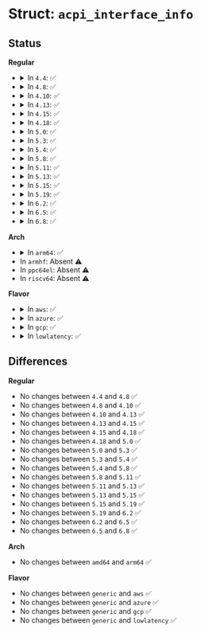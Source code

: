 # Struct: <code>acpi_interface_info</code>

## Status
<b>Regular</b>
<ul>
<li>
<details>
<summary>In <code>4.4</code>: ✅</summary>

```c
struct acpi_interface_info {
    char *name;
    struct acpi_interface_info *next;
    u8 flags;
    u8 value;
};
```
</details>
</li>
<li>
<details>
<summary>In <code>4.8</code>: ✅</summary>

```c
struct acpi_interface_info {
    char *name;
    struct acpi_interface_info *next;
    u8 flags;
    u8 value;
};
```
</details>
</li>
<li>
<details>
<summary>In <code>4.10</code>: ✅</summary>

```c
struct acpi_interface_info {
    char *name;
    struct acpi_interface_info *next;
    u8 flags;
    u8 value;
};
```
</details>
</li>
<li>
<details>
<summary>In <code>4.13</code>: ✅</summary>

```c
struct acpi_interface_info {
    char *name;
    struct acpi_interface_info *next;
    u8 flags;
    u8 value;
};
```
</details>
</li>
<li>
<details>
<summary>In <code>4.15</code>: ✅</summary>

```c
struct acpi_interface_info {
    char *name;
    struct acpi_interface_info *next;
    u8 flags;
    u8 value;
};
```
</details>
</li>
<li>
<details>
<summary>In <code>4.18</code>: ✅</summary>

```c
struct acpi_interface_info {
    char *name;
    struct acpi_interface_info *next;
    u8 flags;
    u8 value;
};
```
</details>
</li>
<li>
<details>
<summary>In <code>5.0</code>: ✅</summary>

```c
struct acpi_interface_info {
    char *name;
    struct acpi_interface_info *next;
    u8 flags;
    u8 value;
};
```
</details>
</li>
<li>
<details>
<summary>In <code>5.3</code>: ✅</summary>

```c
struct acpi_interface_info {
    char *name;
    struct acpi_interface_info *next;
    u8 flags;
    u8 value;
};
```
</details>
</li>
<li>
<details>
<summary>In <code>5.4</code>: ✅</summary>

```c
struct acpi_interface_info {
    char *name;
    struct acpi_interface_info *next;
    u8 flags;
    u8 value;
};
```
</details>
</li>
<li>
<details>
<summary>In <code>5.8</code>: ✅</summary>

```c
struct acpi_interface_info {
    char *name;
    struct acpi_interface_info *next;
    u8 flags;
    u8 value;
};
```
</details>
</li>
<li>
<details>
<summary>In <code>5.11</code>: ✅</summary>

```c
struct acpi_interface_info {
    char *name;
    struct acpi_interface_info *next;
    u8 flags;
    u8 value;
};
```
</details>
</li>
<li>
<details>
<summary>In <code>5.13</code>: ✅</summary>

```c
struct acpi_interface_info {
    char *name;
    struct acpi_interface_info *next;
    u8 flags;
    u8 value;
};
```
</details>
</li>
<li>
<details>
<summary>In <code>5.15</code>: ✅</summary>

```c
struct acpi_interface_info {
    char *name;
    struct acpi_interface_info *next;
    u8 flags;
    u8 value;
};
```
</details>
</li>
<li>
<details>
<summary>In <code>5.19</code>: ✅</summary>

```c
struct acpi_interface_info {
    char *name;
    struct acpi_interface_info *next;
    u8 flags;
    u8 value;
};
```
</details>
</li>
<li>
<details>
<summary>In <code>6.2</code>: ✅</summary>

```c
struct acpi_interface_info {
    char *name;
    struct acpi_interface_info *next;
    u8 flags;
    u8 value;
};
```
</details>
</li>
<li>
<details>
<summary>In <code>6.5</code>: ✅</summary>

```c
struct acpi_interface_info {
    char *name;
    struct acpi_interface_info *next;
    u8 flags;
    u8 value;
};
```
</details>
</li>
<li>
<details>
<summary>In <code>6.8</code>: ✅</summary>

```c
struct acpi_interface_info {
    char *name;
    struct acpi_interface_info *next;
    u8 flags;
    u8 value;
};
```
</details>
</li>
</ul>
<b>Arch</b>
<ul>
<li>
<details>
<summary>In <code>arm64</code>: ✅</summary>

```c
struct acpi_interface_info {
    char *name;
    struct acpi_interface_info *next;
    u8 flags;
    u8 value;
};
```
</details>
</li>
<li>
In <code>armhf</code>: Absent ⚠️
</li>
<li>
In <code>ppc64el</code>: Absent ⚠️
</li>
<li>
In <code>riscv64</code>: Absent ⚠️
</li>
</ul>
<b>Flavor</b>
<ul>
<li>
<details>
<summary>In <code>aws</code>: ✅</summary>

```c
struct acpi_interface_info {
    char *name;
    struct acpi_interface_info *next;
    u8 flags;
    u8 value;
};
```
</details>
</li>
<li>
<details>
<summary>In <code>azure</code>: ✅</summary>

```c
struct acpi_interface_info {
    char *name;
    struct acpi_interface_info *next;
    u8 flags;
    u8 value;
};
```
</details>
</li>
<li>
<details>
<summary>In <code>gcp</code>: ✅</summary>

```c
struct acpi_interface_info {
    char *name;
    struct acpi_interface_info *next;
    u8 flags;
    u8 value;
};
```
</details>
</li>
<li>
<details>
<summary>In <code>lowlatency</code>: ✅</summary>

```c
struct acpi_interface_info {
    char *name;
    struct acpi_interface_info *next;
    u8 flags;
    u8 value;
};
```
</details>
</li>
</ul>

## Differences
<b>Regular</b>
<ul>
<li>
No changes between <code>4.4</code> and <code>4.8</code> ✅
</li>
<li>
No changes between <code>4.8</code> and <code>4.10</code> ✅
</li>
<li>
No changes between <code>4.10</code> and <code>4.13</code> ✅
</li>
<li>
No changes between <code>4.13</code> and <code>4.15</code> ✅
</li>
<li>
No changes between <code>4.15</code> and <code>4.18</code> ✅
</li>
<li>
No changes between <code>4.18</code> and <code>5.0</code> ✅
</li>
<li>
No changes between <code>5.0</code> and <code>5.3</code> ✅
</li>
<li>
No changes between <code>5.3</code> and <code>5.4</code> ✅
</li>
<li>
No changes between <code>5.4</code> and <code>5.8</code> ✅
</li>
<li>
No changes between <code>5.8</code> and <code>5.11</code> ✅
</li>
<li>
No changes between <code>5.11</code> and <code>5.13</code> ✅
</li>
<li>
No changes between <code>5.13</code> and <code>5.15</code> ✅
</li>
<li>
No changes between <code>5.15</code> and <code>5.19</code> ✅
</li>
<li>
No changes between <code>5.19</code> and <code>6.2</code> ✅
</li>
<li>
No changes between <code>6.2</code> and <code>6.5</code> ✅
</li>
<li>
No changes between <code>6.5</code> and <code>6.8</code> ✅
</li>
</ul>
<b>Arch</b>
<ul>
<li>
No changes between <code>amd64</code> and <code>arm64</code> ✅
</li>
</ul>
<b>Flavor</b>
<ul>
<li>
No changes between <code>generic</code> and <code>aws</code> ✅
</li>
<li>
No changes between <code>generic</code> and <code>azure</code> ✅
</li>
<li>
No changes between <code>generic</code> and <code>gcp</code> ✅
</li>
<li>
No changes between <code>generic</code> and <code>lowlatency</code> ✅
</li>
</ul>
